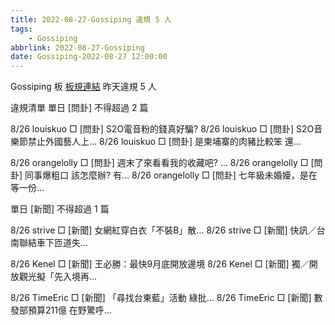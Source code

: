 ```yaml
---
title: 2022-08-27-Gossiping 違規 5 人
tags:
    - Gossiping
abbrlink: 2022-08-27-Gossiping
date: Gossiping-2022-08-27 12:00:00
---
```

Gossiping 板 [板規連結](https://www.ptt.cc/bbs/Gossiping/M.1637425085.A.07D.html)
昨天違規 5 人
<!-- more -->

違規清單
單日 [問卦] 不得超過 2 篇

8/26 louiskuo □ [問卦] S2O電音粉的錢真好騙?
8/26 louiskuo □ [問卦] S2O音樂節禁止外國藝人上…
8/26 louiskuo □ [問卦] 是柬埔寨的肉豬比較笨 還…

8/26 orangelolly □ [問卦] 週末了來看看我的收藏吧? …
8/26 orangelolly □ [問卦] 同事爆粗口 該怎麼辦? 有…
8/26 orangelolly □ [問卦] 七年級未婚嬯，是在等一份…

單日 [新聞] 不得超過 1 篇

8/26 strive □ [新聞] 女網紅穿白衣「不裝B」散…
8/26 strive □ [新聞] 快訊／台南聯結車下匝道失…

8/26 Kenel □ [新聞] 王必勝：最快9月底開放邊境
8/26 Kenel □ [新聞] 獨／開放觀光擬「先入境再…

8/26 TimeEric □ [新聞] 「尋找台東藍」活動 綠批…
8/26 TimeEric □ [新聞] 數發部預算211億 在野驚呼…